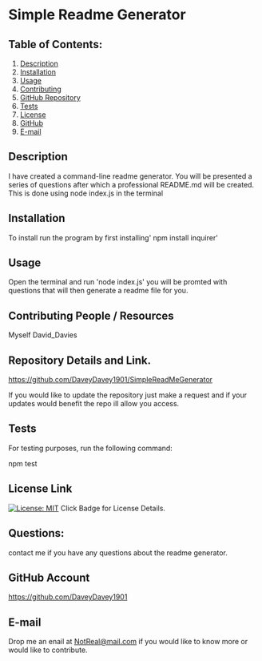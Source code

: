 # Simple Readme Generator

## Table of Contents:
  1. [Description](#description) 
  2. [Installation](#Installation)
  3. [Usage](#Usage)  
  4. [Contributing](#Contributing)
  5. [GitHub Repository](#repository)
  6. [Tests](#Tests)
  4. [License](#License)
  7. [GitHub](#GitHub)
  8. [E-mail](#E-mail)

## Description
I have created a command-line readme generator. You will be presented a series of questions after which a professional README.md will be created.  This is done using node index.js in the terminal  

## Installation
To install run the program by first installing' npm install inquirer'

## Usage
Open the terminal and run 'node index.js' you will be promted with questions that will then generate a readme file for you.

## Contributing People / Resources
Myself David_Davies

## Repository Details and Link.
https://github.com/DaveyDavey1901/SimpleReadMeGenerator

If you would like to update the repository just make a request and if your updates would benefit the repo ill allow you access.

## Tests
For testing purposes, run the following command:

npm test

## License Link
[![License: MIT](https://img.shields.io/badge/License-MIT-yellow.svg)](https://opensource.org/licenses/MIT) Click Badge for License Details.

## Questions:
contact me if you have any questions about the readme generator.

## GitHub Account
https://github.com/DaveyDavey1901

## E-mail
Drop me an enail at NotReal@mail.com  if you would like to know more or would like to contribute.